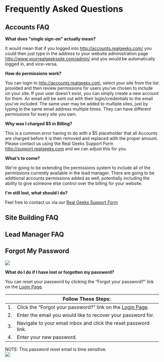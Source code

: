 # Frequently Asked Questions

## Accounts FAQ

**What does "single sign-on" actually mean?**

It would mean that if you logged into http://accounts.realgeeks.com/ you could then just type in the address to your website administration page http://www.yourrealgeekssite.com/admin/ and you would be automatically logged in, and vice-versa.

**How do permissions work?**

You can login to http://accounts.realgeeks.com, select your site from the list provided and then review permissions for users you've chosen to include on your site. If your user doesn't exist, you can simply create a new account for them. An email will be sent out with their login/credentials to the email you've included. The same user may be added to multiple sites, just by typing in the same email address multiple times. They can have different permissions for every site you own.

**Why was I charged $5 in Billing?**

This is a common error having to do with a $5 placeholder that all Accounts are charged before it is then removed and replaced with the proper amount. Please contact us using the Real Geeks Support Form http://support.realgeeks.com and we can adjust this for you.

**What’s to come?**

We're going to be extending the permissions system to include all of the permissions currently available in the lead manager.
There are going to be additional accounts permissions added as well, potentially including the ability to give someone else control over the billing for your website.

**I'm still lost, what should I do?**

Feel free to contact us via our [Real Geeks Support Form](https://www.realgeeks.com/support/)

## Site Building FAQ

## Lead Manager FAQ

## Forgot My Password

<img src="http://i.imgur.com/BnNqxB8.gif"/>

**What do I do if I have lost or forgotten my password?**

You can reset your password by clicking the “Forgot your password?” link on the [Login Page](https://accounts.realgeeks.com/).

&nbsp; | Follow These Steps:
---| ---
1. | Click the “Forgot your password?” link on the [Login Page](https://accounts.realgeeks.com/).
2. | Enter the email you would like to recover your password for.
3. | Navigate to your email inbox and click the reset password link.
4. | Enter your new password.

<aside class="notice">NOTE: This password reset email is time sensitive.</aside>

<img src="http://fc09.deviantart.net/fs70/i/2013/147/c/e/kitten_png_by_lg_design-d66s97o.png"/>